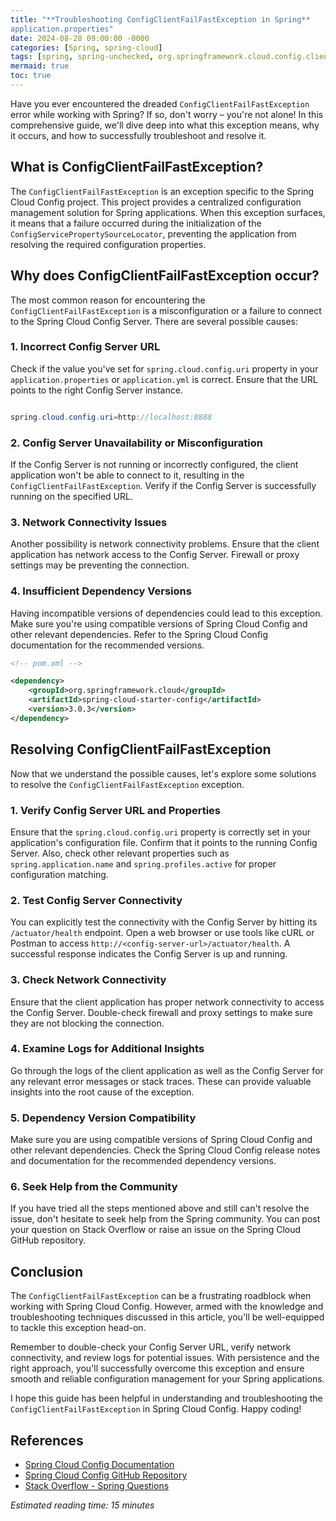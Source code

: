 ```yaml
---
title: "**Troubleshooting ConfigClientFailFastException in Spring**
application.properties"
date: 2024-08-28 09:00:00 -0000
categories: [Spring, spring-cloud]
tags: [spring, spring-unchecked, org.springframework.cloud.config.client]
mermaid: true
toc: true
---
```



Have you ever encountered the dreaded `ConfigClientFailFastException` error while working with Spring? If so, don't worry – you're not alone! In this comprehensive guide, we'll dive deep into what this exception means, why it occurs, and how to successfully troubleshoot and resolve it.

## What is ConfigClientFailFastException?

The `ConfigClientFailFastException` is an exception specific to the Spring Cloud Config project. This project provides a centralized configuration management solution for Spring applications. When this exception surfaces, it means that a failure occurred during the initialization of the `ConfigServicePropertySourceLocator`, preventing the application from resolving the required configuration properties.

## Why does ConfigClientFailFastException occur?

The most common reason for encountering the `ConfigClientFailFastException` is a misconfiguration or a failure to connect to the Spring Cloud Config Server. There are several possible causes:

### 1. Incorrect Config Server URL
Check if the value you've set for `spring.cloud.config.uri` property in your `application.properties` or `application.yml` is correct. Ensure that the URL points to the right Config Server instance.

```java

spring.cloud.config.uri=http://localhost:8888  
```

### 2. Config Server Unavailability or Misconfiguration
If the Config Server is not running or incorrectly configured, the client application won't be able to connect to it, resulting in the `ConfigClientFailFastException`. Verify if the Config Server is successfully running on the specified URL.

### 3. Network Connectivity Issues
Another possibility is network connectivity problems. Ensure that the client application has network access to the Config Server. Firewall or proxy settings may be preventing the connection.

### 4. Insufficient Dependency Versions
Having incompatible versions of dependencies could lead to this exception. Make sure you're using compatible versions of Spring Cloud Config and other relevant dependencies. Refer to the Spring Cloud Config documentation for the recommended versions.

```xml
<!-- pom.xml -->

<dependency>
    <groupId>org.springframework.cloud</groupId>
    <artifactId>spring-cloud-starter-config</artifactId>
    <version>3.0.3</version>
</dependency>
```

## Resolving ConfigClientFailFastException

Now that we understand the possible causes, let's explore some solutions to resolve the `ConfigClientFailFastException` exception.

### 1. Verify Config Server URL and Properties
Ensure that the `spring.cloud.config.uri` property is correctly set in your application's configuration file. Confirm that it points to the running Config Server. Also, check other relevant properties such as `spring.application.name` and `spring.profiles.active` for proper configuration matching.

### 2. Test Config Server Connectivity
You can explicitly test the connectivity with the Config Server by hitting its `/actuator/health` endpoint. Open a web browser or use tools like cURL or Postman to access `http://<config-server-url>/actuator/health`. A successful response indicates the Config Server is up and running.

### 3. Check Network Connectivity
Ensure that the client application has proper network connectivity to access the Config Server. Double-check firewall and proxy settings to make sure they are not blocking the connection.

### 4. Examine Logs for Additional Insights
Go through the logs of the client application as well as the Config Server for any relevant error messages or stack traces. These can provide valuable insights into the root cause of the exception.

### 5. Dependency Version Compatibility
Make sure you are using compatible versions of Spring Cloud Config and other relevant dependencies. Check the Spring Cloud Config release notes and documentation for the recommended dependency versions.

### 6. Seek Help from the Community
If you have tried all the steps mentioned above and still can't resolve the issue, don't hesitate to seek help from the Spring community. You can post your question on Stack Overflow or raise an issue on the Spring Cloud GitHub repository.

## Conclusion

The `ConfigClientFailFastException` can be a frustrating roadblock when working with Spring Cloud Config. However, armed with the knowledge and troubleshooting techniques discussed in this article, you'll be well-equipped to tackle this exception head-on.

Remember to double-check your Config Server URL, verify network connectivity, and review logs for potential issues. With persistence and the right approach, you'll successfully overcome this exception and ensure smooth and reliable configuration management for your Spring applications.

I hope this guide has been helpful in understanding and troubleshooting the `ConfigClientFailFastException` in Spring Cloud Config. Happy coding!

## References
- [Spring Cloud Config Documentation](https://docs.spring.io/spring-cloud-config/docs/current/reference/htmlsingle/)
- [Spring Cloud Config GitHub Repository](https://github.com/spring-cloud/spring-cloud-config)
- [Stack Overflow - Spring Questions](https://stackoverflow.com/questions/tagged/spring)

*Estimated reading time: 15 minutes*